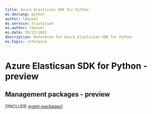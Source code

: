 ```yaml
---
title: Azure Elasticsan SDK for Python
ms.devlang: python
author: lmazuel
ms.service: elasticsan
ms.author: lmazuel
ms.data: 10/27/2022
description: Reference for Azure Elasticsan SDK for Python
ms.topic: reference
---
```

# Azure Elasticsan SDK for Python - preview

## Management packages - preview
[!INCLUDE [mgmt-packages](elasticsan-mgmt-index.md)]